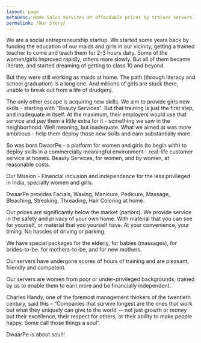 ```yaml
---
layout: page
metaDesc: Home Salon services at affordable prices by trained servers. Facials, Waxing, Massage, Pedicure, Manicure. For women, by less privileged women. Helping them gain financial security. In the Delhi, Noida, Gurgaon, Ghaziabad, Faridabad region.
permalink: /Our Story/
---
```


We are a social entrepreneurship startup. We started some years back by funding the education of our maids and girls in our vicinity, getting a trained teacher to come and teach them for 2-3 hours daily. Some of the women/girls improved rapidly, others more slowly. But all of them became literate, and started dreaming of getting to class 10 and beyond.

But they were still working as maids at home. The path (through literacy and school graduation) is a long one. And millions of girls are stuck there, unable to break out from a life of drudgery. 

The only other escape is acquiring new skills. We aim to provide girls new skills - starting with "Beauty Services". But that training is just the first step, and inadequate in itself. At the maximum, their employers would use that service and pay them a little extra for it - something we saw in the neighborhood. Well meaning, but inadequate. What we aimed at was more ambitious - help them deploy those new skills and earn substantially more.

So was born DwaarPe - a platform for women and girls (to begin with) to deploy skills in a commercially meaningful environment - real-life customer service at homes. Beauty Services, for women, and by women, at reasonable costs. 

<p>Our Mission - Financial inclusion and independence for the less privileged in India, specially women and girls.</p>

DwaarPe provides Facials, Waxing, Manicure, Pedicure, Massage, Bleaching, Streaking, Threading, Hair Coloring at home.

Our prices are significantly below the market (parlors). We provide service in the safety and privacy of your own home. With material that you can see for yourself, or material that you yourself have. At your convenience, your timing. No hassles of driving or parking.

We have special packages for the elderly, for babies (massages), for brides-to-be. for mothers-to-be, and for new mothers.

Our servers have undergone scores of hours of training and are pleasant, friendly and competent.

Our servers are women from poor or under-privileged backgrounds, trained by us to enable them to earn more and be financially independent.

Charles Handy, one of the foremost management thinkers of the twentieth century, said this – “Companies that survive longest are the ones that work out what they uniquely can give to the world — not just growth or money but their excellence, their respect for others, or their ability to make people happy. Some call those things a soul”.

DwaarPe is about soul!!
